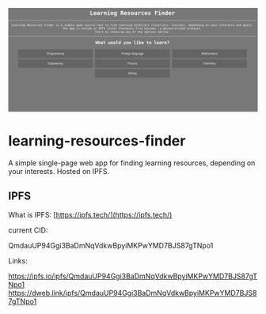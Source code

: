 ![](https://github.com/heEXDe/learning-resources-finder/blob/main/img/001.png?raw=true)

# learning-resources-finder
A simple single-page web app for finding learning resources, depending on your interests. Hosted on IPFS.
## IPFS
What is IPFS: [https://ipfs.tech/](https://ipfs.tech/)

current CID:

QmdauUP94Ggi3BaDmNqVdkwBpyiMKPwYMD7BJS87gTNpo1

Links:

https://ipfs.io/ipfs/QmdauUP94Ggi3BaDmNqVdkwBpyiMKPwYMD7BJS87gTNpo1
https://dweb.link/ipfs/QmdauUP94Ggi3BaDmNqVdkwBpyiMKPwYMD7BJS87gTNpo1
